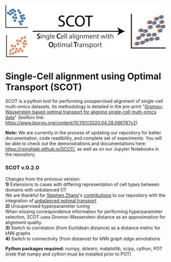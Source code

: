 
![](assets/SCOT_logo.png)

# Single-Cell alignment using Optimal Transport (SCOT)

SCOT is a python tool for performing unsupervised alignment of single-cell multi-omics datasets. Its methodology is detailed in the pre-print "[Gromov-Wasserstein based optimal transport for aligning single-cell multi-omics data](https://www.biorxiv.org/content/10.1101/2020.04.28.066787v2)" (bioRxiv link: https://www.biorxiv.org/content/10.1101/2020.04.28.066787v2)

**Note:** We are currently in the process of updating our repository for better documentation, code readibility, and complete set of experiments. You will be able to check out the demonstrations and documentations here: https://rsinghlab.github.io/SCOT/, as well as on our Jupyter Notebooks in the repository.  

### SCOT v.0.2.0  
Changes from the previous version:  
**1)** Extensions to cases with differing representation of cell types between domains with unbalanced OT   
We are thankful for [Stephen Zhang](http://zsteve.phatcode.net/about/)'s [contributions](https://github.com/zsteve/SCOT) to our repository with the integration of [unbalanced optimal transport](https://github.com/thibsej/unbalanced_gromov_wasserstein)  
**2)** Unsupervised hyperparameter tuning  
When missing correspondence information for performing hyperparameter selection, SCOT uses Gromov-Wasserstein distance as an approximation for alignment quality.  
**3)** Switch to correlation (from Euclidean distance) as a distance metric for kNN graphs  
**4)** Switch to connectivity (from distance) for kNN graph edge annotations  

**Python packages required:**
numpy, sklearn, matplotlib, scipy, cython, POT (note that numpy and cython must be installed prior to POT)
